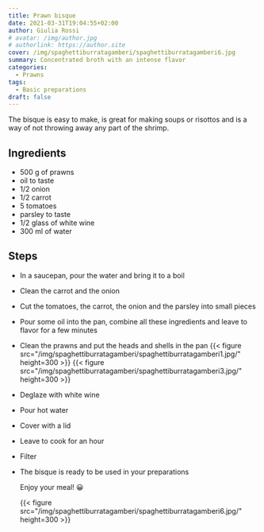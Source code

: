 ```yaml
---
title: Prawn bisque
date: 2021-03-31T19:04:55+02:00
author: Giulia Rossi
# avatar: /img/author.jpg
# authorlink: https://author.site
cover: /img/spaghettiburratagamberi/spaghettiburratagamberi6.jpg
summary: Concentrated broth with an intense flavor
categories:
  - Prawns
tags:
  - Basic preparations
draft: false
---
```


The bisque is easy to make, is great for making soups or risottos and is a way of not throwing away any part of the shrimp.

## Ingredients

* 500 g of prawns
* oil to taste
* 1/2 onion
* 1/2 carrot
* 5 tomatoes
* parsley to taste
* 1/2 glass of white wine
* 300 ml of water

## Steps

* In a saucepan, pour the water and bring it to a boil
* Clean the carrot and the onion
* Cut the tomatoes, the carrot, the onion and the parsley into small pieces
* Pour some oil into the pan, combine all these ingredients and leave to flavor for a few minutes
* Clean the prawns and put the heads and shells in the pan
{{< figure src="/img/spaghettiburratagamberi/spaghettiburratagamberi1.jpg/" height=300  >}}
{{< figure src="/img/spaghettiburratagamberi/spaghettiburratagamberi3.jpg/" height=300  >}}
* Deglaze with white wine
* Pour hot water
* Cover with a lid
* Leave to cook for an hour
* Filter
* The bisque is ready to be used in your preparations

  Enjoy your meal! 😀
  
  {{< figure src="/img/spaghettiburratagamberi/spaghettiburratagamberi6.jpg/" height=300  >}}